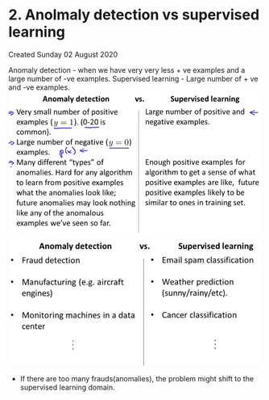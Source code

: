 # 2. Anolmaly detection vs supervised learning
Created Sunday 02 August 2020

Anomaly detection - when we have very very less + ve examples and a large number of -ve examples.
Supervised learning - Large number of + ve and -ve examples.
![](./2._Anolmaly_detection_vs_supervised_learning/pasted_image.png)
![](./2._Anolmaly_detection_vs_supervised_learning/pasted_image001.png)

* If there are too many frauds(anomalies), the problem might shift to the supervised learning domain.


